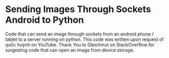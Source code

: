 # Sending Images Through Sockets Android to Python
Code that can send an image through sockets from an android phone / tablet to a server running on python. This code was written upon request of quốc huỳnh on YouTube. Thank You to Gleichmut on StackOverflow for surgesting code that can open an image from device storage.
